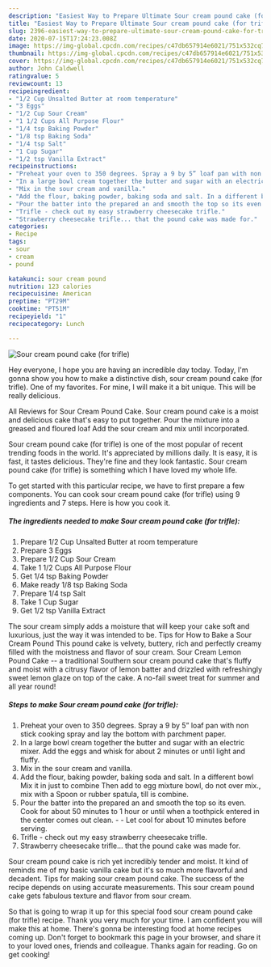 ```yaml
---
description: "Easiest Way to Prepare Ultimate Sour cream pound cake (for trifle)"
title: "Easiest Way to Prepare Ultimate Sour cream pound cake (for trifle)"
slug: 2396-easiest-way-to-prepare-ultimate-sour-cream-pound-cake-for-trifle
date: 2020-07-15T17:24:23.008Z
image: https://img-global.cpcdn.com/recipes/c47db657914e6021/751x532cq70/sour-cream-pound-cake-for-trifle-recipe-main-photo.jpg
thumbnail: https://img-global.cpcdn.com/recipes/c47db657914e6021/751x532cq70/sour-cream-pound-cake-for-trifle-recipe-main-photo.jpg
cover: https://img-global.cpcdn.com/recipes/c47db657914e6021/751x532cq70/sour-cream-pound-cake-for-trifle-recipe-main-photo.jpg
author: John Caldwell
ratingvalue: 5
reviewcount: 13
recipeingredient:
- "1/2 Cup Unsalted Butter at room temperature"
- "3 Eggs"
- "1/2 Cup Sour Cream"
- "1 1/2 Cups All Purpose Flour"
- "1/4 tsp Baking Powder"
- "1/8 tsp Baking Soda"
- "1/4 tsp Salt"
- "1 Cup Sugar"
- "1/2 tsp Vanilla Extract"
recipeinstructions:
- "Preheat your oven to 350 degrees. Spray a 9 by 5” loaf pan with non stick cooking spray and lay the bottom with parchment paper."
- "In a large bowl cream together the butter and sugar with an electric mixer. Add the eggs and whisk for about 2 minutes or until light and fluffy."
- "Mix in the sour cream and vanilla."
- "Add the flour, baking powder, baking soda and salt. In a different bowl Mix it in just to combine Then add to egg mixture bowl, do not over mix., mix with a Spoon or rubber spatula, till is combine."
- "Pour the batter into the prepared an and smooth the top so its even. Cook for about 50 minutes to 1 hour or until when a toothpick entered in the center comes out clean.  Let cool for about 10 minutes before serving."
- "Trifle - check out my easy strawberry cheesecake trifle."
- "Strawberry cheesecake trifle... that the pound cake was made for."
categories:
- Recipe
tags:
- sour
- cream
- pound

katakunci: sour cream pound 
nutrition: 123 calories
recipecuisine: American
preptime: "PT29M"
cooktime: "PT51M"
recipeyield: "1"
recipecategory: Lunch

---
```



![Sour cream pound cake (for trifle)](https://img-global.cpcdn.com/recipes/c47db657914e6021/751x532cq70/sour-cream-pound-cake-for-trifle-recipe-main-photo.jpg)

Hey everyone, I hope you are having an incredible day today. Today, I'm gonna show you how to make a distinctive dish, sour cream pound cake (for trifle). One of my favorites. For mine, I will make it a bit unique. This will be really delicious.

All Reviews for Sour Cream Pound Cake. Sour cream pound cake is a moist and delicious cake that&#39;s easy to put together. Pour the mixture into a greased and floured loaf Add the sour cream and mix until incorporated.

Sour cream pound cake (for trifle) is one of the most popular of recent trending foods in the world. It's appreciated by millions daily. It is easy, it is fast, it tastes delicious. They're fine and they look fantastic. Sour cream pound cake (for trifle) is something which I have loved my whole life.


To get started with this particular recipe, we have to first prepare a few components. You can cook sour cream pound cake (for trifle) using 9 ingredients and 7 steps. Here is how you cook it.

<!--inarticleads1-->

##### The ingredients needed to make Sour cream pound cake (for trifle):

1. Prepare 1/2 Cup Unsalted Butter at room temperature
1. Prepare 3 Eggs
1. Prepare 1/2 Cup Sour Cream
1. Take 1 1/2 Cups All Purpose Flour
1. Get 1/4 tsp Baking Powder
1. Make ready 1/8 tsp Baking Soda
1. Prepare 1/4 tsp Salt
1. Take 1 Cup Sugar
1. Get 1/2 tsp Vanilla Extract


The sour cream simply adds a moisture that will keep your cake soft and luxurious, just the way it was intended to be. Tips for How to Bake a Sour Cream Pound This pound cake is velvety, buttery, rich and perfectly creamy filled with the moistness and flavor of sour cream. Sour Cream Lemon Pound Cake -- a traditional Southern sour cream pound cake that&#39;s fluffy and moist with a citrusy flavor of lemon batter and drizzled with refreshingly sweet lemon glaze on top of the cake. A no-fail sweet treat for summer and all year round! 

<!--inarticleads2-->

##### Steps to make Sour cream pound cake (for trifle):

1. Preheat your oven to 350 degrees. Spray a 9 by 5” loaf pan with non stick cooking spray and lay the bottom with parchment paper.
1. In a large bowl cream together the butter and sugar with an electric mixer. Add the eggs and whisk for about 2 minutes or until light and fluffy.
1. Mix in the sour cream and vanilla.
1. Add the flour, baking powder, baking soda and salt. In a different bowl Mix it in just to combine Then add to egg mixture bowl, do not over mix., mix with a Spoon or rubber spatula, till is combine.
1. Pour the batter into the prepared an and smooth the top so its even. Cook for about 50 minutes to 1 hour or until when a toothpick entered in the center comes out clean. -  - Let cool for about 10 minutes before serving.
1. Trifle - check out my easy strawberry cheesecake trifle.
1. Strawberry cheesecake trifle... that the pound cake was made for.


Sour cream pound cake is rich yet incredibly tender and moist. It kind of reminds me of my basic vanilla cake but it&#39;s so much more flavorful and decadent. Tips for making sour cream pound cake. The success of the recipe depends on using accurate measurements. This sour cream pound cake gets fabulous texture and flavor from sour cream. 

So that is going to wrap it up for this special food sour cream pound cake (for trifle) recipe. Thank you very much for your time. I am confident you will make this at home. There's gonna be interesting food at home recipes coming up. Don't forget to bookmark this page in your browser, and share it to your loved ones, friends and colleague. Thanks again for reading. Go on get cooking!
